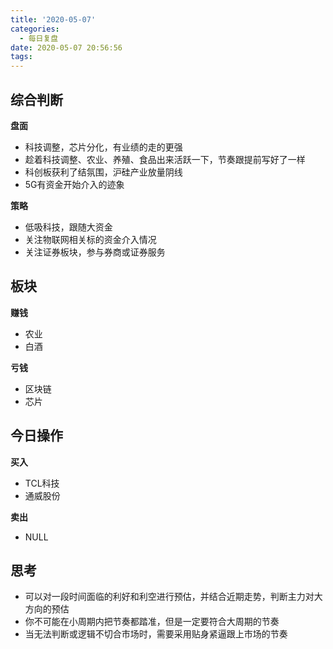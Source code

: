 ```yaml
---
title: '2020-05-07'
categories:
  - 每日复盘
date: 2020-05-07 20:56:56
tags:
---
```

## 综合判断
**盘面**

- 科技调整，芯片分化，有业绩的走的更强
- 趁着科技调整、农业、养殖、食品出来活跃一下，节奏跟提前写好了一样
- 科创板获利了结氛围，沪硅产业放量阴线
- 5G有资金开始介入的迹象

**策略**

- 低吸科技，跟随大资金
- 关注物联网相关标的资金介入情况
- 关注证券板块，参与券商或证券服务

## 板块
**赚钱**

- 农业
- 白酒

**亏钱**

- 区块链
- 芯片

## 今日操作
**买入**

- TCL科技
- 通威股份

**卖出**

- NULL

## 思考
- 可以对一段时间面临的利好和利空进行预估，并结合近期走势，判断主力对大方向的预估
- 你不可能在小周期内把节奏都踏准，但是一定要符合大周期的节奏
- 当无法判断或逻辑不切合市场时，需要采用贴身紧逼跟上市场的节奏